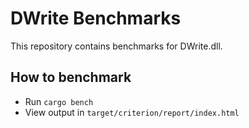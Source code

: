 # DWrite Benchmarks

This repository contains benchmarks for DWrite.dll.

## How to benchmark

- Run `cargo bench`
- View output in `target/criterion/report/index.html`
